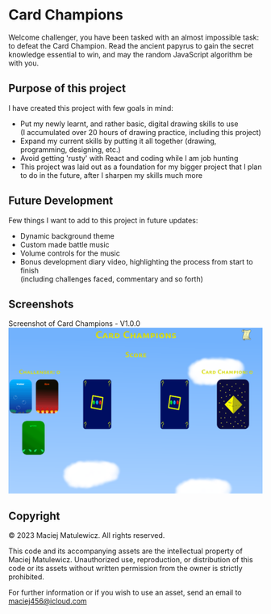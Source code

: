 # Card Champions

Welcome challenger, you have been tasked with an almost impossible task: to defeat the Card Champion. Read the ancient papyrus to gain the secret knowledge essential to win, and may the random JavaScript algorithm be with you.

## Purpose of this project

I have created this project with few goals in mind:

- Put my newly learnt, and rather basic, digital drawing skills to use  
  (I accumulated over 20 hours of drawing practice, including this project)
- Expand my current skills by putting it all together (drawing, programming, designing, etc.)
- Avoid getting 'rusty' with React and coding while I am job hunting
- This project was laid out as a foundation for my bigger project that I plan to do in the future, after I sharpen my skills much more

## Future Development

Few things I want to add to this project in future updates:

- Dynamic background theme
- Custom made battle music
- Volume controls for the music
- Bonus development diary video, highlighting the process from start to finish  
   (including challenges faced, commentary and so forth)

## Screenshots

Screenshot of Card Champions - V1.0.0
![Screenshot of the game](./src/assets/game-screenshot.png)

## Copyright

© 2023 Maciej Matulewicz. All rights reserved.

This code and its accompanying assets are the intellectual property of Maciej Matulewicz. Unauthorized use, reproduction, or distribution of this code or its assets without written permission from the owner is strictly prohibited.

For further information or if you wish to use an asset, send an email to maciej456@icloud.com
